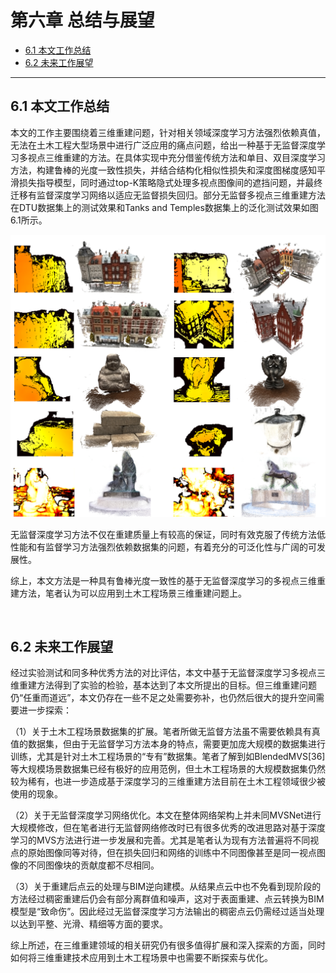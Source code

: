 # 第六章 总结与展望

* [6.1 本文工作总结](#61-本文工作总结)
* [6.2 未来工作展望](#62-未来工作展望)

------

## 6.1 本文工作总结

​	本文的工作主要围绕着三维重建问题，针对相关领域深度学习方法强烈依赖真值，无法在土木工程大型场景中进行广泛应用的痛点问题，给出一种基于无监督深度学习多视点三维重建的方法。在具体实现中充分借鉴传统方法和单目、双目深度学习方法，构建鲁棒的光度一致性损失，并结合结构化相似性损失和深度图梯度感知平滑损失指导模型，同时通过top-K策略隐式处理多视点图像间的遮挡问题，并最终迁移有监督深度学习网络以适应无监督损失回归。
​	部分无监督多视点三维重建方法在DTU数据集上的测试效果和Tanks and Temples数据集上的泛化测试效果如图6.1所示。

![](images/6.1.png)

​	无监督深度学习方法不仅在重建质量上有较高的保证，同时有效克服了传统方法低性能和有监督学习方法强烈依赖数据集的问题，有着充分的可泛化性与广阔的可发展性。

​	综上，本文方法是一种具有鲁棒光度一致性的基于无监督深度学习的多视点三维重建方法，笔者认为可以应用到土木工程场景三维重建问题上。

<br/>

## 6.2 未来工作展望

​	经过实验测试和同多种优秀方法的对比评估，本文中基于无监督深度学习多视点三维重建方法得到了实验的检验，基本达到了本文所提出的目标。但三维重建问题仍“任重而道远”，本文仍存在一些不足之处需要弥补，也仍然后很大的提升空间需要进一步探索：

（1）关于土木工程场景数据集的扩展。笔者所做无监督方法虽不需要依赖具有真值的数据集，但由于无监督学习方法本身的特点，需要更加庞大规模的数据集进行训练，尤其是针对土木工程场景的“专有”数据集。笔者了解到如BlendedMVS[36]等大规模场景数据集已经有极好的应用范例，但土木工程场景的大规模数据集仍然较为稀有，也进一步造成基于深度学习的三维重建方法目前在土木工程领域很少被使用的现象。

（2）关于无监督深度学习网络优化。本文在整体网络架构上并未同MVSNet进行大规模修改，但在笔者进行无监督网络修改时已有很多优秀的改进思路对基于深度学习的MVS方法进行进一步发展和完善。尤其是笔者认为现有方法普遍将不同视点的原始图像同等对待，但在损失回归和网络的训练中不同图像甚至是同一视点图像的不同图像块的贡献度都不尽相同。

（3）关于重建后点云的处理与BIM逆向建模。从结果点云中也不免看到现阶段的方法经过稠密重建后仍会有部分离群值和噪声，这对于表面重建、点云转换为BIM模型是“致命伤”。因此经过无监督深度学习方法输出的稠密点云仍需经过适当处理以达到平整、光滑、精细等方面的要求。

​	综上所述，在三维重建领域的相关研究仍有很多值得扩展和深入探索的方面，同时如何将三维重建技术应用到土木工程场景中也需要不断探索与优化。
